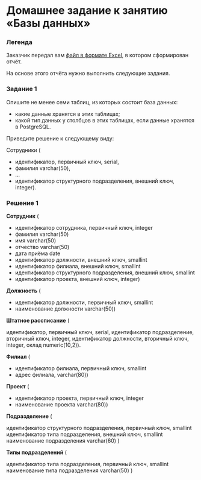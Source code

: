 # Домашнее задание к занятию «Базы данных»

### Легенда

Заказчик передал вам [файл в формате Excel](https://github.com/netology-code/sdb-homeworks/blob/main/resources/hw-12-1.xlsx), в котором сформирован отчёт. 

На основе этого отчёта нужно выполнить следующие задания.

### Задание 1

Опишите не менее семи таблиц, из которых состоит база данных:

- какие данные хранятся в этих таблицах;
- какой тип данных у столбцов в этих таблицах, если данные хранятся в PostgreSQL.

Приведите решение к следующему виду:

Сотрудники (

- идентификатор, первичный ключ, serial,
- фамилия varchar(50),
- ...
- идентификатор структурного подразделения, внешний ключ, integer).

### Решение 1

**Сотрудник** (

- идентификатор сотрудника, первичный ключ, integer
- фамилия varchar(50)
- имя varchar(50)
- отчество varchar(50)
- дата приёма date
- идентификатор должности, внешний ключ, smallint
- идентификатор филиала, внешний ключ, smallint
- идентификатор структурного подразделения, внешний ключ, smallint
- идентификатор проекта, внешний ключ, integer)

**Должность** (

- идентификатор должности, первичный ключ, smallint
- наименование должности varchar(50))

**Штатное рассписание** (

идентификатор, первичный ключ, serial,
идентификатор подразделение, вторичный ключ, integer,
идентификатор должности, вторичный ключ, integer,
оклад numeric(10,2)).

**Филиал** (

- идентификатор филиала, первичный ключ, smallint
- адрес филиала, varchar(80))

**Проект** (

- идентификатор проекта, первичный ключ, integer
- наименование проекта varchar(80))

**Подразделение** (

идентификатор структурного подразделения, первичный ключ, smallint
идентификатор типа подразделения, внешний ключ, smallint
наименование подразделения varchar(60) )

**Типы подразделений** (

идентификатор типа подразделения, первичный ключ, smallint
наименование типа подразделения varchar(50) )
